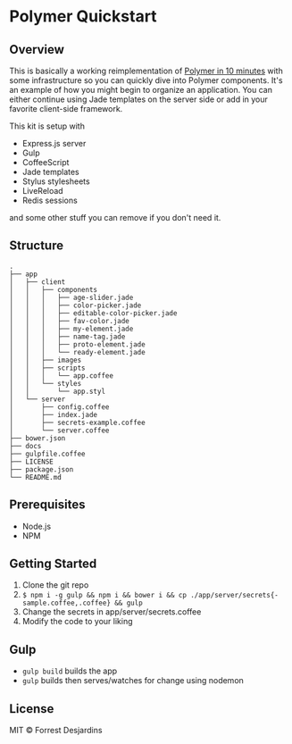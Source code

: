 # Polymer Quickstart

## Overview

This is basically a working reimplementation of [Polymer in 10 minutes](https://www.polymer-project.org/docs/start/creatingelements.html)
with some infrastructure so you can quickly dive into Polymer components. It's
an example of how you might begin to organize an application. You can either
continue using Jade templates on the server side or add in your favorite
client-side framework.

This kit is setup with

* Express.js server
* Gulp
* CoffeeScript
* Jade templates
* Stylus stylesheets
* LiveReload
* Redis sessions

and some other stuff you can remove if you don't need it.


## Structure

```
.
├── app
│   ├── client
│   │   ├── components
│   │   │   ├── age-slider.jade
│   │   │   ├── color-picker.jade
│   │   │   ├── editable-color-picker.jade
│   │   │   ├── fav-color.jade
│   │   │   ├── my-element.jade
│   │   │   ├── name-tag.jade
│   │   │   ├── proto-element.jade
│   │   │   └── ready-element.jade
│   │   ├── images
│   │   ├── scripts
│   │   │   └── app.coffee
│   │   └── styles
│   │       └── app.styl
│   └── server
│       ├── config.coffee
│       ├── index.jade
│       ├── secrets-example.coffee
│       └── server.coffee
├── bower.json
├── docs
├── gulpfile.coffee
├── LICENSE
├── package.json
└── README.md
```

## Prerequisites

* Node.js
* NPM


## Getting Started

1. Clone the git repo
2. `$ npm i -g gulp && npm i && bower i && cp ./app/server/secrets{-sample.coffee,.coffee} && gulp`
3. Change the secrets in app/server/secrets.coffee
4. Modify the code to your liking

## Gulp

- `gulp build` builds the app
- `gulp` builds then serves/watches for change using nodemon

## License

MIT © Forrest Desjardins
